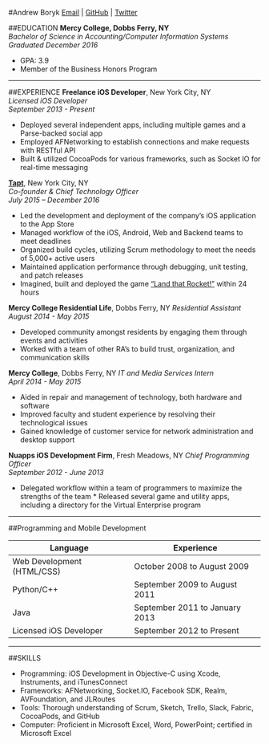 #Andrew Boryk
[Email](mailto:andrewcboryk@gmail.com) | [GitHub](https://github.com/AndrewBoryk/) | [Twitter](https://twitter.com/TrepIsLife)

##EDUCATION
**Mercy College, Dobbs Ferry, NY**   
*Bachelor of Science in Accounting/Computer Information Systems*    
*Graduated December 2016*
* GPA: 3.9
* Member of the Business Honors Program

***
##EXPERIENCE
**Freelance iOS Developer**, New York City, NY  
*Licensed iOS Developer*  
*September 2013 - Present*  
* Deployed several independent apps, including multiple games and a Parse-backed social app
* Employed AFNetworking to establish connections and make requests with RESTful API
* Built & utilized CocoaPods for various frameworks, such as Socket IO for real-time messaging 

**[Tapt](http://apple.co/2h0haye)**, New York City, NY  
*Co-founder & Chief Technology Officer*  
*July 2015 – December 2016*  
* Led the development and deployment of the company’s iOS application to the App Store 
* Managed workflow of the iOS, Android, Web and Backend teams to meet deadlines
* Organized build cycles, utilizing Scrum methodology to meet the needs of 5,000+ active users
* Maintained application performance through debugging, unit testing, and patch releases
* Imagined, built and deployed the game [“Land that Rocket!”](http://apple.co/2ggLViI) within 24 hours  

**Mercy College Residential Life**, Dobbs Ferry, NY
*Residential Assistant*  
*August 2014 - May 2015*
* Developed community amongst residents by engaging them through events and activities
* Worked with a team of other RA’s to build trust, organization, and communication skills
  
**Mercy College**, Dobbs Ferry, NY
*IT and Media Services Intern*  
*April 2014 - May 2015*
* Aided in repair and management of technology, both hardware and software
* Improved faculty and student experience by resolving their technological issues
* Gained knowledge of customer service for network administration and desktop support

**Nuapps iOS Development Firm**, Fresh Meadows, NY
*Chief Programming Officer*  
*September 2012 - June 2013*
* Delegated workflow within a team of programmers to maximize the strengths of the team
* Released several game and utility apps, including a directory for the Virtual Enterprise program

***
##Programming and Mobile Development

| Language                   | Experience                     |
|----------------------------|--------------------------------|
| Web Development (HTML/CSS) | October 2008 to August 2009    |
| Python/C++                 | September 2009 to August 2011  |
| Java                       | September 2011 to January 2013 |
| Licensed iOS Developer     | September 2012 to Present      |
			           						  

***
##SKILLS
* Programming: iOS Development in Objective-C using Xcode, Instruments, and iTunesConnect
* Frameworks: AFNetworking, Socket.IO, Facebook SDK, Realm, AVFoundation, and JLRoutes
* Tools: Thorough understanding of Scrum, Sketch, Trello, Slack, Fabric, CocoaPods, and GitHub
* Computer: Proficient in Microsoft Excel, Word, PowerPoint; certified in Microsoft Excel 
